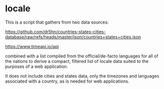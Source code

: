 # locale

This is a script that gathers from two data sources:

https://github.com/dr5hn/countries-states-cities-database/raw/refs/heads/master/json/countries+states+cities.json

https://www.timeapi.io/api

combined with a list compiled from the official/de-facto languages for all of the nations to derive a compact, filtered list of locale data suited to the purposes of a web application.

It does not include cities and states data, only the timezones and languages associated with a country, as is needed for web applications.